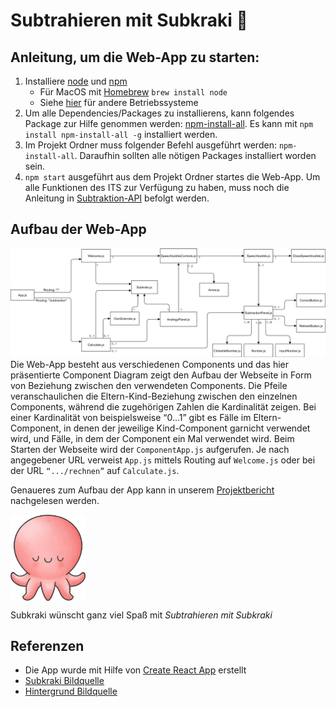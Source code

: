 # Subtrahieren mit Subkraki :octopus:

## Anleitung, um die Web-App zu starten:

1. Installiere [node](https://nodejs.org/en/download/) und [npm](https://www.npmjs.com/get-npm)
   - Für MacOS mit [Homebrew](https://brew.sh/) `brew install node`
   - Siehe [hier](https://nodejs.org/en/download/package-manager/) für andere Betriebssysteme
2. Um alle Dependencies/Packages zu installierens, kann folgendes Package zur Hilfe genommen werden: [npm-install-all](https://www.npmjs.com/package/npm-install-all). Es kann mit `npm install npm-install-all -g` installiert werden.
3. Im Projekt Ordner muss folgender Befehl ausgeführt werden: `npm-install-all`. Daraufhin sollten alle nötigen Packages installiert worden sein.
4. `npm start` ausgeführt aus dem Projekt Ordner startes die Web-App. Um alle Funktionen des ITS zur Verfügung zu haben, muss noch die Anleitung in [Subtraktion-API](TODO) befolgt werden.

## Aufbau der Web-App

![alt text](src/resources/ReadMe/ComponentDiagram.png 'Component Diagramm')
Die Web-App besteht aus verschiedenen Components und das hier präsentierte Component Diagram zeigt den Aufbau der Webseite in Form von Beziehung zwischen den verwendeten Components. Die Pfeile veranschaulichen die Eltern-Kind-Beziehung zwischen den einzelnen Components, während die zugehörigen Zahlen die Kardinalität zeigen. Bei einer Kardinalität von beispielsweise “0...1” gibt es Fälle im Eltern-Component, in denen der jeweilige Kind-Component garnicht verwendet wird, und Fälle, in dem der Component ein Mal verwendet wird. Beim Starten der Webseite wird der `ComponentApp.js` aufgerufen. Je nach angegebener URL verweist `App.js` mittels Routing auf `Welcome.js` oder bei der URL `“.../rechnen”` auf `Calculate.js`.

Genaueres zum Aufbau der App kann in unserem [Projektbericht](TODO) nachgelesen werden.

<img src="src/resources/Subkraki.png" align="center" width="120" height="auto">

Subkraki wünscht ganz viel Spaß mit _Subtrahieren mit Subkraki_

## Referenzen

- Die App wurde mit Hilfe von [Create React App](https://github.com/facebook/create-react-app) erstellt
- [Subkraki Bildquelle](https://www.freepik.com/premium-vector/cute-octopus-cartoon_6520544.htm)
- [Hintergrund Bildquelle](https://www.animierte-gifs.net/img-animiertes-see-ozean-bild-0008-161513.htm)
